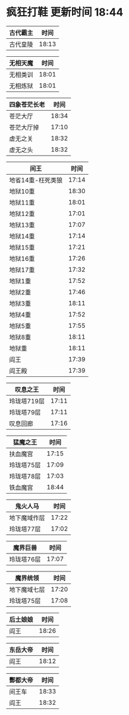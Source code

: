 # 疯狂打鞋 更新时间 18:44

| 古代霸主   | 时间    |
|--------|-------|
| 古代皇陵 | 18:13 |

| 无相天魔   | 时间    |
|--------|-------|
| 无相类训 | 18:01 |
| 无相炼狱 | 18:01 |

| 四象苍茫长老   | 时间    |
|--------|-------|
| 苍茫大厅 | 18:34 |
| 苍茫大厅掉 | 17:10 |
| 虚无之关 | 18:32 |
| 虚无之头 | 18:32 |

| 间王   | 时间    |
|--------|-------|
| 地省14重-枉死类狼 | 17:14 |
| 地狱10重 | 18:30 |
| 地狱11重 | 18:01 |
| 地狱12重 | 17:01 |
| 地狱13重 | 17:07 |
| 地狱14重 | 17:14 |
| 地狱15重 | 17:21 |
| 地狱16重 | 17:26 |
| 地狱17重 | 17:32 |
| 地狱1重 | 17:52 |
| 地狱2重 | 17:46 |
| 地狱3重 | 18:11 |
| 地狱4重 | 17:52 |
| 地狱5重 | 17:55 |
| 地狱8重 | 18:11 |
| 地狱重 | 18:11 |
| 阎王 | 17:39 |
| 阎王殿 | 17:39 |

| 叹息之王   | 时间    |
|--------|-------|
| 玲珑塔719层 | 17:11 |
| 玲珑塔79层 | 17:11 |
| 叹息回廊 | 17:16 |

| 猛魔之王   | 时间    |
|--------|-------|
| 扶血魔宫 | 17:15 |
| 玲珑塔75层 | 17:09 |
| 玲珑塔78层 | 17:03 |
| 铁血魔宫 | 18:44 |

| 鬼火人马   | 时间    |
|--------|-------|
| 地下魔域作层 | 17:22 |
| 玲珑塔77层 | 17:02 |

| 魔界巨兽   | 时间    |
|--------|-------|
| 玲珑塔76层 | 17:07 |

| 魔界统领   | 时间    |
|--------|-------|
| 地下魔域七层 | 17:20 |
| 玲珑塔75层 | 17:08 |

| 后土娘娘   | 时间    |
|--------|-------|
| 阎王 | 18:26 |

| 东岳大帝   | 时间    |
|--------|-------|
| 阎王 | 18:12 |

| 酆都大帝   | 时间    |
|--------|-------|
| 间王车 | 18:33 |
| 阎王 | 18:32 |